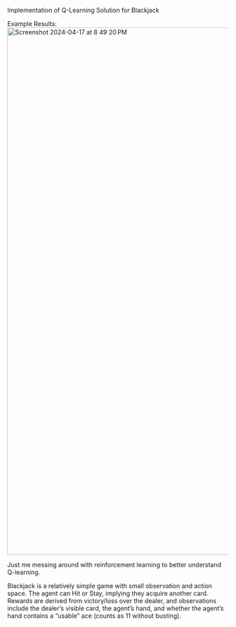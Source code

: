 Implementation of Q-Learning Solution for Blackjack

Example Results:
<img width="1199" alt="Screenshot 2024-04-17 at 8 49 20 PM" src="https://github.com/FuzzyNum/BlackJackQLearning/assets/96802442/1c980c35-1ade-4814-8c41-d3832ae2dbfb">

Just me messing around with reinforcement learning to better understand Q-learning.

Blackjack is a relatively simple game with small observation and action space. The agent can Hit or Stay, implying they acquire another card. 
Rewards are derived from victory/loss over the dealer, and observations include the dealer’s visible card, the agent’s hand, and whether the agent’s hand contains a “usable” ace (counts as 11 without busting).

